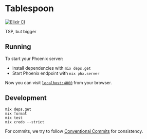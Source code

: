 # Tablespoon
[![Elixir CI](https://github.com/mbta/tablespoon/actions/workflows/elixir.yml/badge.svg)](https://github.com/mbta/tablespoon/actions/workflows/elixir.yml)

TSP, but bigger

## Running

To start your Phoenix server:

  * Install dependencies with `mix deps.get`
  * Start Phoenix endpoint with `mix phx.server`

Now you can visit [`localhost:4000`](http://localhost:4000) from your browser.

## Development

```
mix deps.get
mix format
mix test
mix credo --strict
```

For commits, we try to follow [Conventional
Commits](https://www.conventionalcommits.org/) for consistency.
